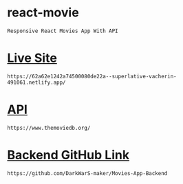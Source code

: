 # react-movie
    Responsive React Movies App With API
    
#  [Live Site](https://62a62e1242a74500080de22a--superlative-vacherin-491061.netlify.app/)
    https://62a62e1242a74500080de22a--superlative-vacherin-491061.netlify.app/

# [API](https://www.themoviedb.org/)
    https://www.themoviedb.org/
    
# [Backend GitHub Link](https://github.com/DarkWarS-maker/Movies-App-Backend)
    https://github.com/DarkWarS-maker/Movies-App-Backend
    
